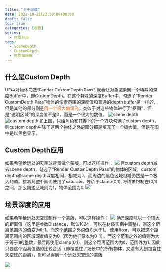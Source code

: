 ```yaml
---
title: "关于深度"
date: 2022-10-21T23:59:09+08:00
draft: false
toc: true
categories: [材质]
series:
  - 材质节点
tags: 
  - SceneDepth
  - CustomDepth
  - 材质编辑器
---
```


## 什么是Custom Depth
UE中对物体勾选“Render CustomDepth Pass” 就会让对象渲染到一个特殊的深度Buffer中，即CustomDepth。在这个特殊的深度Buffer中，勾选了"Render CustomDepth Pass"物体的像素范围的深度值和普通的depth buffer是一样的，但是其他的部分则是<font color="#D2691E">用一个极大值填充</font>，类似于对这些物体进行了“抠图”，但是“透明区域”的深度值不是0，而是一个很大的数值。
![scene depth](./scenedepth.png)
![custom depth](./custom-depth.png)
如上图，只给角色和其脚下的一个方块勾选了custom depth，则custom depth中除了这两个物体之外的部分都是填充了一个极大值，但是在图中是以黑色显示。

## Custom Depth应用
如果希望给远处的天空球背景做个蒙版，可以这样操作：
![](./mask_01.png)
用custom depth减去scene depth，勾选了"Render CustomDepth Pass"的物体的区域，custom depth和scene depth深度相同，相减为0，而周边的黑色区域相减仍然是一个极大的值。接着对整个画面使用了saturate，等价于clamp(0,1), 将结果钳制在(0,1)之间，那么周边区域则为1，物体范围为0.
![](./mask_02.png)

## 场景深度的应用
如果希望给远处天空球制作一个蒙版，可以这样操作：
![](./mask_03.png)
场景深度除以一个较大的距离值（这里是参数Distance，默认1024，可以在材质实例中调整)，则这个距离范围内的值变为0-1。而这个范围之外的值均大于1。
使用floor，可以把这个距离范围内的区域深度值变为0（因为他们原本为0-1），而这个范围之外的值则为大于等于1的整数，最后再使用clamp(0,1)，则这个距离范围内为0，范围外为1.
因此只要这个距离值选的比较合适（即覆盖住了场景中的所有物体，又没有大到包含住天空球的距离），就可以得到一个远处天空球的蒙版

![](./mask_04.png)





